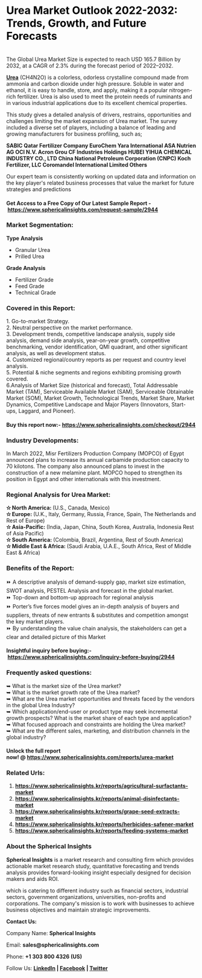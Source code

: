 <div class="content-body__description">
<h1><span style="color: #000000;">Urea Market Outlook 2022-2032: Trends, Growth, and Future Forecasts</span></h1>
<div class="content-body__detail">&nbsp;
<div class="content-body__description">The Global Urea Market Size is expected to reach USD 165.7 Billion by 2032, at a CAGR of 2.3% during the forecast period of 2022&ndash;2032.</div>
<div class="content-body__detail">
<section id="section_0" class="entry fr-view">
<p><strong><a href="https://www.sphericalinsights.com/reports/urea-market" target="_blank" rel="noopener">Urea</a></strong>&nbsp;(CH4N2O) is a colorless, odorless crystalline compound made from ammonia and carbon dioxide under high pressure. Soluble in water and ethanol, it is easy to handle, store, and apply, making it a popular nitrogen-rich fertilizer. Urea is also used to meet the protein needs of ruminants and in various industrial applications due to its excellent chemical properties.</p>
<p>This study gives a detailed analysis of drivers, restrains, opportunities and challenges limiting the market expansion of Urea market. The survey included a diverse set of players, including a balance of leading and growing manufacturers for business profiling, such as;</p>
<p><strong>SABIC Qatar Fertilizer Company EuroChem Yara International ASA Nutrien AG OCI N.V. Acron Grou CF Industries Holdings HUBEI YIHUA CHEMICAL INDUSTRY CO., LTD China National Petroleum Corporation (CNPC) Koch Fertilizer, LLC Coromandel International Limited Others</strong></p>
<p>Our expert team is consistently working on updated data and information on the key player's related business processes that value the market for future strategies and predictions</p>
<h4><strong>Get Access to a Free Copy of Our Latest Sample Report -&nbsp;<a href="https://www.sphericalinsights.com/request-sample/2944" target="_blank" rel="noopener">https://www.sphericalinsights.com/request-sample/2944</a></strong></h4>
<h3><strong>Market Segmentation:</strong></h3>
<p><strong>Type</strong>&nbsp;<strong>Analysis</strong></p>
<ul>
<li>Granular Urea</li>
<li>Prilled Urea</li>
</ul>
<p><strong>Grade Analysis</strong></p>
<ul>
<li>Fertilizer Grade</li>
<li>Feed Grade</li>
<li>Technical Grade</li>
</ul>
<h3>Covered in this Report:</h3>
<p>1. Go-to-market Strategy.<br />2. Neutral perspective on the market performance.<br />3. Development trends, competitive landscape analysis, supply side analysis, demand side analysis, year-on-year growth, competitive benchmarking, vendor identification, QMI quadrant, and other significant analysis, as well as development status.<br />4. Customized regional/country reports as per request and country level analysis.<br />5. Potential &amp; niche segments and regions exhibiting promising growth covered.<br />6.Analysis of Market Size (historical and forecast), Total Addressable Market (TAM), Serviceable Available Market (SAM), Serviceable Obtainable Market (SOM), Market Growth, Technological Trends, Market Share, Market Dynamics, Competitive Landscape and Major Players (Innovators, Start-ups, Laggard, and Pioneer).</p>
<h4>Buy this report now:-&nbsp;<strong><a href="https://www.sphericalinsights.com/checkout/2944" target="_blank" rel="noopener">https://www.sphericalinsights.com/checkout/2944</a></strong></h4>
<h3>Industry Developments:</h3>
<p>In March 2022, Misr Fertilizers Production Company (MOPCO) of Egypt announced plans to increase its annual carbamide production capacity to 70 kilotons. The company also announced plans to invest in the construction of a new melamine plant. MOPCO hoped to strengthen its position in Egypt and other internationals with this investment.</p>
<h3><strong>Regional Analysis for Urea Market:</strong></h3>
<p><strong>✫ North America:&nbsp;</strong>(U.S., Canada, Mexico)<br /><strong>✫ Europe:&nbsp;</strong>(U.K., Italy, Germany, Russia, France, Spain, The Netherlands and Rest of Europe)<br /><strong>✫ Asia-Pacific:&nbsp;</strong>(India, Japan, China, South Korea, Australia, Indonesia Rest of Asia Pacific)<br /><strong>✫ South America:&nbsp;</strong>(Colombia, Brazil, Argentina, Rest of South America)<br /><strong>✫ Middle East &amp; Africa:&nbsp;</strong>(Saudi Arabia, U.A.E., South Africa, Rest of Middle East &amp; Africa)</p>
<h3>Benefits of the Report:</h3>
<p>⏩ A descriptive analysis of demand-supply gap, market size estimation, SWOT analysis, PESTEL Analysis and forecast in the global market.<br />⏩ Top-down and bottom-up approach for regional analysis<br />⏩ Porter&rsquo;s five forces model gives an in-depth analysis of buyers and suppliers, threats of new entrants &amp; substitutes and competition amongst the key market players.<br />⏩ By understanding the value chain analysis, the stakeholders can get a clear and detailed picture of this Market</p>
<h4>Insightful inquiry before buying:-&nbsp;<strong><a href="https://www.sphericalinsights.com/inquiry-before-buying/2944">https://www.sphericalinsights.com/inquiry-before-buying/2944</a></strong></h4>
<h3>Frequently asked questions:</h3>
<p>➥ What is the market size of the Urea market?<br />➥ What is the market growth rate of the Urea market?<br />➥ What are the Urea market opportunities and threats faced by the vendors in the global Urea Industry?<br />➥ Which application/end-user or product type may seek incremental growth prospects? What is the market share of each type and application?<br />➥ What focused approach and constraints are holding the Urea market?<br />➥ What are the different sales, marketing, and distribution channels in the global industry?</p>
<h4>Unlock the full report now!&nbsp;@&nbsp;<strong><a href="https://www.sphericalinsights.com/reports/urea-market">https://www.sphericalinsights.com/reports/urea-market</a></strong></h4>
<h3><strong>Related Urls:</strong></h3>
<ol>
<li><strong><a href="https://www.sphericalinsights.kr/reports/agricultural-surfactants-market">https://www.sphericalinsights.kr/reports/agricultural-surfactants-market</a>&nbsp;</strong></li>
<li><strong><a href="https://www.sphericalinsights.kr/reports/animal-disinfectants-market">https://www.sphericalinsights.kr/reports/animal-disinfectants-market</a>&nbsp;</strong></li>
<li><strong><a href="https://www.sphericalinsights.kr/reports/grape-seed-extracts-market">https://www.sphericalinsights.kr/reports/grape-seed-extracts-market</a>&nbsp;</strong></li>
<li><strong><a href="https://www.sphericalinsights.kr/reports/herbicides-safener-market">https://www.sphericalinsights.kr/reports/herbicides-safener-market</a>&nbsp;</strong></li>
<li><strong><a href="https://www.sphericalinsights.kr/reports/feeding-systems-market">https://www.sphericalinsights.kr/reports/feeding-systems-market</a>&nbsp;</strong></li>
</ol>
<h3><strong>About the Spherical Insights</strong></h3>
<p><strong>Spherical Insights</strong>&nbsp;is a market research and consulting firm which provides actionable market research study, quantitative forecasting and trends analysis provides forward-looking insight especially designed for decision makers and aids ROI.</p>
<p>which is catering to different industry such as financial sectors, industrial sectors, government organizations, universities, non-profits and corporations. The company's mission is to work with businesses to achieve business objectives and maintain strategic improvements.</p>
<p><strong>Contact Us:</strong></p>
<p>Company Name:&nbsp;<strong>Spherical Insights</strong></p>
<p>Email:&nbsp;<strong>sales@sphericalinsights.com</strong></p>
<p>Phone:&nbsp;<strong>+1 303 800 4326 (US)</strong></p>
<p>Follow Us:&nbsp;<strong><a href="https://www.linkedin.com/company/spherical-insight/"><u>LinkedIn</u></a>&nbsp;|&nbsp;<a href="https://www.facebook.com/sphericalinsights22"><u>Facebook</u></a>&nbsp;|&nbsp;<a href="https://twitter.com/SInsights_US"><u>Twitter</u></a></strong></p>
</section>
</div>
</div>
</div>
